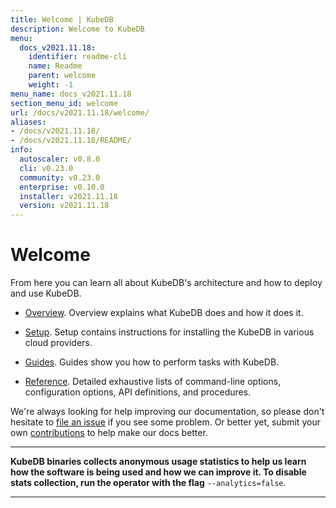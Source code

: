 ```yaml
---
title: Welcome | KubeDB
description: Welcome to KubeDB
menu:
  docs_v2021.11.18:
    identifier: readme-cli
    name: Readme
    parent: welcome
    weight: -1
menu_name: docs_v2021.11.18
section_menu_id: welcome
url: /docs/v2021.11.18/welcome/
aliases:
- /docs/v2021.11.18/
- /docs/v2021.11.18/README/
info:
  autoscaler: v0.8.0
  cli: v0.23.0
  community: v0.23.0
  enterprise: v0.10.0
  installer: v2021.11.18
  version: v2021.11.18
---
```


# Welcome

From here you can learn all about KubeDB's architecture and how to deploy and use KubeDB.

- [Overview](/docs/v2021.11.18/overview/). Overview explains what KubeDB does and how it does it.

- [Setup](/docs/v2021.11.18/setup/). Setup contains instructions for installing the KubeDB in various cloud providers.

- [Guides](/docs/v2021.11.18/guides/). Guides show you how to perform tasks with KubeDB.

- [Reference](/docs/v2021.11.18/reference/). Detailed exhaustive lists of command-line options, configuration options, API definitions, and procedures.

We're always looking for help improving our documentation, so please don't hesitate to [file an issue](https://github.com/kubedb/project/issues/new) if you see some problem. Or better yet, submit your own [contributions](/docs/v2021.11.18/CONTRIBUTING) to help make our docs better.

---

**KubeDB binaries collects anonymous usage statistics to help us learn how the software is being used and how we can improve it. To disable stats collection, run the operator with the flag** `--analytics=false`.

---
